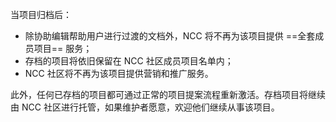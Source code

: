 当项目归档后： 

- 除协助编辑帮助用户进行过渡的文档外，NCC 将不再为该项目提供 ==全套成员项目== 服务；
- 存档的项目将依旧保留在 NCC 社区成员项目名单内；
- NCC 社区将不再为该项目提供营销和推广服务。

此外，任何已存档的项目都可通过正常的项目提案流程重新激活。存档项目将继续由 NCC 社区进行托管，如果维护者愿意，欢迎他们继续从事该项目。